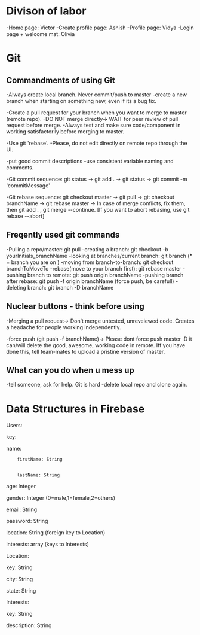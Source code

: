 # Divison of labor
-Home page:           Victor
-Create profile page: Ashish
-Profile page:        Vidya
-Login page + welcome mat: Olivia

# Git

## Commandments of using Git
-Always create local branch. Never commit/push to master
-create a new branch when starting on something new, even if its a bug fix.

-Create a pull request for your branch when you want to merge to master (remote repo).
-DO NOT merge directly-> WAIT for peer review of pull request before merge.
-Always test and make sure code/component in working satisfactorily before merging to master.

-Use git 'rebase'.
-Please, do not edit directly on remote repo through the UI.

-put good commit descriptions
-use consistent variable naming and comments.

-Git commit sequence: git status -> git add . -> git status -> git commit -m 'commitMessage'

-Git rebase sequence: git checkout master -> git pull -> git checkout branchName -> git rebase master -> In case of merge conflicts, fix them, then git add . , git merge --continue. [If you want to abort rebasing, use git rebase --abort]

## Freqently used git commands
-Pulling a repo/master: git pull
-creating a branch: git checkout -b yourInitials_branchName
-looking at branches/current branch: git branch (* = branch you are on )
-moving from branch-to-branch:  git checkout branchToMoveTo
-rebase(move to your branch first): git rebase master
-pushing branch to remote: git push origin branchName
-pushing branch after rebase: git push -f origin branchName (force push, be carefull)
-deleting branch: git branch -D branchName

## Nuclear buttons - think before using
-Merging a pull request-> Don't merge untested, unreveiewed code. Creates a headache for people working independently.

-force push (git push -f branchName)-> Please dont force push master :D it can/will delete the good, awesome, working code in remote. Iff you have done this, tell team-mates to upload a pristine version of master.

## What can you do when u mess up
-tell someone, ask for help. Git is hard
-delete local repo and clone again.


# Data Structures in Firebase

Users:


  key:


  name:


        firstName: String


        lastName: String


  age: Integer


  gender: Integer (0=male,1=female,2=others)


  email: String


  password: String


  location: String (foreign key to Location)


  interests: array (keys to Interests)


Location:


  key: String


  city: String


  state: String


Interests:


  key: String


  description: String



